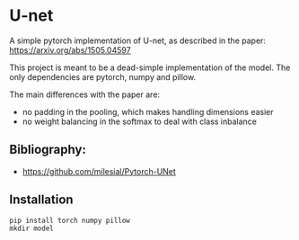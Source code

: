 # U-net

A simple pytorch implementation of U-net, as described in the paper: https://arxiv.org/abs/1505.04597

This project is meant to be a dead-simple implementation of the model.
The only dependencies are pytorch, numpy and pillow.

The main differences with the paper are:
- no padding in the pooling, which makes handling dimensions easier
- no weight balancing in the softmax to deal with class inbalance

## Bibliography:
- https://github.com/milesial/Pytorch-UNet

## Installation

```
pip install torch numpy pillow
mkdir model
```
